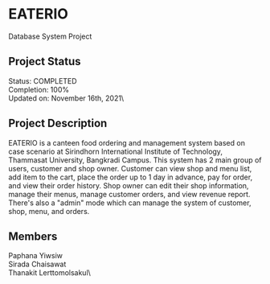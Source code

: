 # EATERIO
Database System Project

## Project Status
Status: COMPLETED\
Completion: 100%\
Updated on: November 16th, 2021\

## Project Description
EATERIO is a canteen food ordering and management system based on case scenario at Sirindhorn International Institute of Technology, Thammasat University, Bangkradi Campus. This system has 2 main group of users, customer and shop owner. Customer can view shop and menu list, add item to the cart, place the order up to 1 day in advance, pay for order, and view their order history. Shop owner can edit their shop information, manage their menus, manage customer orders, and view revenue report. There's also a "admin" mode which can manage the system of customer, shop, menu, and orders.

## Members
Paphana Yiwsiw\
Sirada Chaisawat\
Thanakit Lerttomolsakul\
